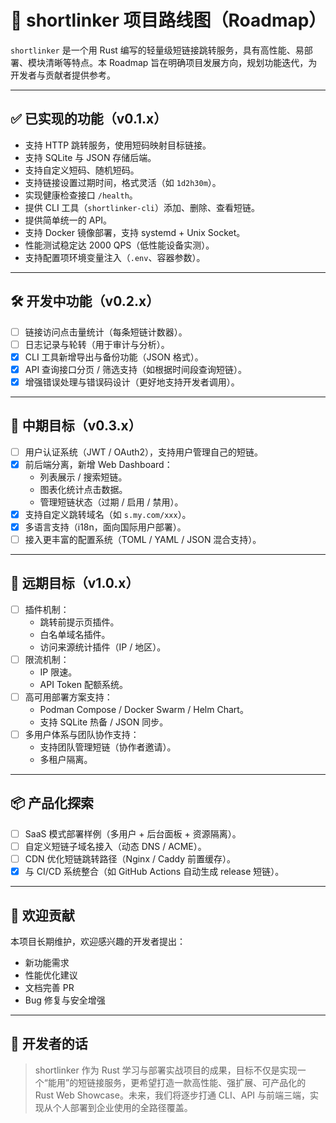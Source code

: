 # 📍 shortlinker 项目路线图（Roadmap）

`shortlinker` 是一个用 Rust 编写的轻量级短链接跳转服务，具有高性能、易部署、模块清晰等特点。本 Roadmap 旨在明确项目发展方向，规划功能迭代，为开发者与贡献者提供参考。

---

## ✅ 已实现的功能（v0.1.x）

- 支持 HTTP 跳转服务，使用短码映射目标链接。
- 支持 SQLite 与 JSON 存储后端。
- 支持自定义短码、随机短码。
- 支持链接设置过期时间，格式灵活（如 `1d2h30m`）。
- 实现健康检查接口 `/health`。
- 提供 CLI 工具（`shortlinker-cli`）添加、删除、查看短链。
- 提供简单统一的 API。
- 支持 Docker 镜像部署，支持 systemd + Unix Socket。
- 性能测试稳定达 2000 QPS（低性能设备实测）。
- 支持配置项环境变量注入（`.env`、容器参数）。

---

## 🛠️ 开发中功能（v0.2.x）

- [ ] 链接访问点击量统计（每条短链计数器）。
- [ ] 日志记录与轮转（用于审计与分析）。
- [X] CLI 工具新增导出与备份功能（JSON 格式）。
- [X] API 查询接口分页 / 筛选支持（如根据时间段查询短链）。
- [X] 增强错误处理与错误码设计（更好地支持开发者调用）。

---

## 🧭 中期目标（v0.3.x）

- [ ] 用户认证系统（JWT / OAuth2），支持用户管理自己的短链。
- [X] 前后端分离，新增 Web Dashboard：
  - 列表展示 / 搜索短链。
  - 图表化统计点击数据。
  - 管理短链状态（过期 / 启用 / 禁用）。
- [X] 支持自定义跳转域名（如 `s.my.com/xxx`）。
- [X] 多语言支持（i18n，面向国际用户部署）。
- [ ] 接入更丰富的配置系统（TOML / YAML / JSON 混合支持）。

---

## 🎯 远期目标（v1.0.x）

- [ ] 插件机制：
  - 跳转前提示页插件。
  - 白名单域名插件。
  - 访问来源统计插件（IP / 地区）。
- [ ] 限流机制：
  - IP 限速。
  - API Token 配额系统。
- [ ] 高可用部署方案支持：
  - Podman Compose / Docker Swarm / Helm Chart。
  - 支持 SQLite 热备 / JSON 同步。
- [ ] 多用户体系与团队协作支持：
  - 支持团队管理短链（协作者邀请）。
  - 多租户隔离。

---

## 📦 产品化探索

- [ ] SaaS 模式部署样例（多用户 + 后台面板 + 资源隔离）。
- [ ] 自定义短链子域名接入（动态 DNS / ACME）。
- [ ] CDN 优化短链跳转路径（Nginx / Caddy 前置缓存）。
- [X] 与 CI/CD 系统整合（如 GitHub Actions 自动生成 release 短链）。

---

## 🤝 欢迎贡献

本项目长期维护，欢迎感兴趣的开发者提出：

- 新功能需求
- 性能优化建议
- 文档完善 PR
- Bug 修复与安全增强

---

## 🧡 开发者的话

> shortlinker 作为 Rust 学习与部署实战项目的成果，目标不仅是实现一个“能用”的短链接服务，更希望打造一款高性能、强扩展、可产品化的 Rust Web Showcase。未来，我们将逐步打通 CLI、API 与前端三端，实现从个人部署到企业使用的全路径覆盖。
